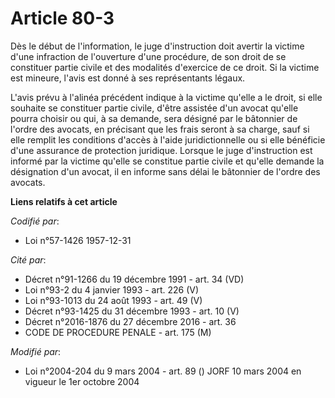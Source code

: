 # Article 80-3

Dès le début de l'information, le juge d'instruction doit avertir la victime d'une infraction de l'ouverture d'une procédure,
de son droit de se constituer partie civile et des modalités d'exercice de ce droit. Si la victime est mineure, l'avis est
donné à ses représentants légaux.

L'avis prévu à l'alinéa précédent indique à la victime qu'elle a le droit, si elle souhaite se constituer partie civile,
d'être assistée d'un avocat qu'elle pourra choisir ou qui, à sa demande, sera désigné par le bâtonnier de l'ordre des
avocats, en précisant que les frais seront à sa charge, sauf si elle remplit les conditions d'accès à l'aide juridictionnelle
ou si elle bénéficie d'une assurance de protection juridique. Lorsque le juge d'instruction est informé par la victime
qu'elle se constitue partie civile et qu'elle demande la désignation d'un avocat, il en informe sans délai le bâtonnier de
l'ordre des avocats.

**Liens relatifs à cet article**

_Codifié par_:

  - Loi n°57-1426 1957-12-31

_Cité par_:

  - Décret n°91-1266 du 19 décembre 1991 - art. 34 (VD)
  - Loi n°93-2 du 4 janvier 1993 - art. 226 (V)
  - Loi n°93-1013 du 24 août 1993 - art. 49 (V)
  - Décret n°93-1425 du 31 décembre 1993 - art. 10 (V)
  - Décret n°2016-1876 du 27 décembre 2016 - art. 36
  - CODE DE PROCEDURE PENALE - art. 175 (M)

_Modifié par_:

  - Loi n°2004-204 du 9 mars 2004 - art. 89 () JORF 10 mars 2004 en vigueur le 1er octobre 2004

